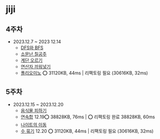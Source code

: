 # jiji

## 4주차 
- 2023.12.7 ~ 2023 12.14
  - [DFS와 BFS](https://www.acmicpc.net/problem/1260)
  - [소문난 칠공주](https://www.acmicpc.net/problem/1941)  
  - [계단 오르기](https://www.acmicpc.net/problem/2579)
  - [연산자 끼워넣기](https://www.acmicpc.net/problem/14888)
  - [폴리오미노](https://www.acmicpc.net/problem/1343) ⭕ 31120KB, 44ms | 리팩토링 필요 (30616KB, 32ms)

## 5주차 
- 2023.12.15 ~ 2023.12.20
    - [음식물 피하기](https://www.acmicpc.net/problem/1743)
    - [연속합](https://www.acmicpc.net/problem/1912) 12.19⭕ 38828KB, 76ms | ⭕ 리팩토링 완료 38828KB, 60ms
    - [나이트의 이동](https://www.acmicpc.net/problem/7562)
    - [수 묶기](https://www.acmicpc.net/problem/1744) 12.20 ⭕ 31120KB, 44ms | 리팩토링 필요 (30616KB, 32ms)
